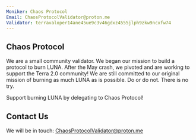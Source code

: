 ```yaml
---
Moniker: Chaos Protocol
Email: ChaosProtocolValidator@proton.me
Validator: terravaloper14ane45ue9c3v46gdxz4555jlph9zkw9ncxfw74
---
```



## Chaos Protocol


We are a small community validator. We began our mission to build a protocol to burn LUNA. After the May crash, we pivoted and are working to support the Terra 2.0 community! We are still committed to our original mission of burning as much LUNA as is possible. Do or do not. There is no try.

Support burning LUNA by delegating to Chaos Protocol! 


## Contact Us


We will be in touch: <ChaosProtocolValidator@proton.me>
